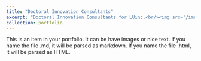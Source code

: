 ```yaml
---
title: "Doctoral Innovation Consultants"
excerpt: "Doctoral Innovation Consultants for LUinc.<br/><img src='/images/DlnC.jpg'>"
collection: portfolio
---
```


This is an item in your portfolio. It can be have images or nice text. If you name the file .md, it will be parsed as markdown. If you name the file .html, it will be parsed as HTML. 
